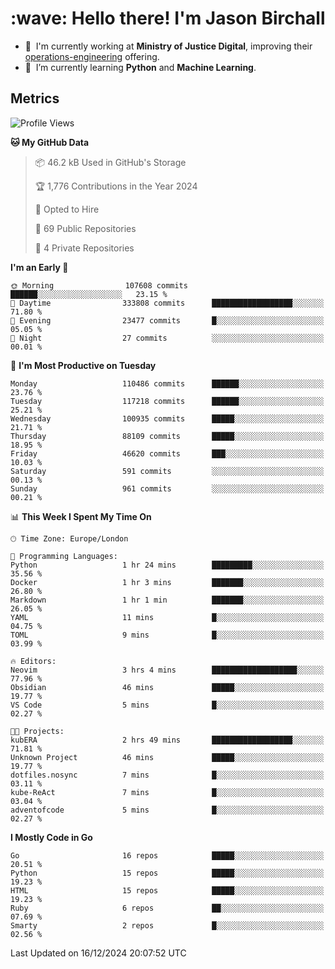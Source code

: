 <h1 align="left" id="jason-title">:wave: Hello there! I'm Jason Birchall</h1>

- :office: &nbsp;I'm currently working at **Ministry of Justice Digital**, improving their [operations-engineering](https://github.com/ministryofjustice/operations-engineering) offering.
- :seedling: &nbsp;I’m currently learning **Python** and **Machine Learning**.

<h2>Metrics</h2>

<!--START_SECTION:waka-->
![Profile Views](http://img.shields.io/badge/Profile%20Views-0-blue)

**🐱 My GitHub Data** 

> 📦 46.2 kB Used in GitHub's Storage 
 > 
> 🏆 1,776 Contributions in the Year 2024
 > 
> 💼 Opted to Hire
 > 
> 📜 69 Public Repositories 
 > 
> 🔑 4 Private Repositories 
 > 
**I'm an Early 🐤** 

```text
🌞 Morning                107608 commits      ██████░░░░░░░░░░░░░░░░░░░   23.15 % 
🌆 Daytime                333808 commits      ██████████████████░░░░░░░   71.80 % 
🌃 Evening                23477 commits       █░░░░░░░░░░░░░░░░░░░░░░░░   05.05 % 
🌙 Night                  27 commits          ░░░░░░░░░░░░░░░░░░░░░░░░░   00.01 % 
```
📅 **I'm Most Productive on Tuesday** 

```text
Monday                   110486 commits      ██████░░░░░░░░░░░░░░░░░░░   23.76 % 
Tuesday                  117218 commits      ██████░░░░░░░░░░░░░░░░░░░   25.21 % 
Wednesday                100935 commits      █████░░░░░░░░░░░░░░░░░░░░   21.71 % 
Thursday                 88109 commits       █████░░░░░░░░░░░░░░░░░░░░   18.95 % 
Friday                   46620 commits       ███░░░░░░░░░░░░░░░░░░░░░░   10.03 % 
Saturday                 591 commits         ░░░░░░░░░░░░░░░░░░░░░░░░░   00.13 % 
Sunday                   961 commits         ░░░░░░░░░░░░░░░░░░░░░░░░░   00.21 % 
```


📊 **This Week I Spent My Time On** 

```text
🕑︎ Time Zone: Europe/London

💬 Programming Languages: 
Python                   1 hr 24 mins        █████████░░░░░░░░░░░░░░░░   35.56 % 
Docker                   1 hr 3 mins         ███████░░░░░░░░░░░░░░░░░░   26.80 % 
Markdown                 1 hr 1 min          ███████░░░░░░░░░░░░░░░░░░   26.05 % 
YAML                     11 mins             █░░░░░░░░░░░░░░░░░░░░░░░░   04.75 % 
TOML                     9 mins              █░░░░░░░░░░░░░░░░░░░░░░░░   03.99 % 

🔥 Editors: 
Neovim                   3 hrs 4 mins        ███████████████████░░░░░░   77.96 % 
Obsidian                 46 mins             █████░░░░░░░░░░░░░░░░░░░░   19.77 % 
VS Code                  5 mins              █░░░░░░░░░░░░░░░░░░░░░░░░   02.27 % 

🐱‍💻 Projects: 
kubERA                   2 hrs 49 mins       ██████████████████░░░░░░░   71.81 % 
Unknown Project          46 mins             █████░░░░░░░░░░░░░░░░░░░░   19.77 % 
dotfiles.nosync          7 mins              █░░░░░░░░░░░░░░░░░░░░░░░░   03.11 % 
kube-ReAct               7 mins              █░░░░░░░░░░░░░░░░░░░░░░░░   03.04 % 
adventofcode             5 mins              █░░░░░░░░░░░░░░░░░░░░░░░░   02.27 % 
```

**I Mostly Code in Go** 

```text
Go                       16 repos            █████░░░░░░░░░░░░░░░░░░░░   20.51 % 
Python                   15 repos            █████░░░░░░░░░░░░░░░░░░░░   19.23 % 
HTML                     15 repos            █████░░░░░░░░░░░░░░░░░░░░   19.23 % 
Ruby                     6 repos             ██░░░░░░░░░░░░░░░░░░░░░░░   07.69 % 
Smarty                   2 repos             █░░░░░░░░░░░░░░░░░░░░░░░░   02.56 % 
```




 Last Updated on 16/12/2024 20:07:52 UTC
<!--END_SECTION:waka-->

<!-- links -->

[issues page]: https://github.com/jasonBirchall/jasonBirchall/issues "jasonBirchall/issues"
